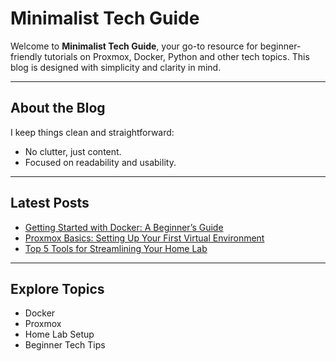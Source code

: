 # Minimalist Tech Guide

Welcome to **Minimalist Tech Guide**, your go-to resource for beginner-friendly tutorials on Proxmox, Docker, Python and other tech topics. This blog is designed with simplicity and clarity in mind.

---

## **About the Blog**
I keep things clean and straightforward:
- No clutter, just content.
- Focused on readability and usability.

---

## **Latest Posts**
- [Getting Started with Docker: A Beginner’s Guide](#)
- [Proxmox Basics: Setting Up Your First Virtual Environment](#)
- [Top 5 Tools for Streamlining Your Home Lab](#)

---

## **Explore Topics**
- Docker
- Proxmox
- Home Lab Setup
- Beginner Tech Tips
